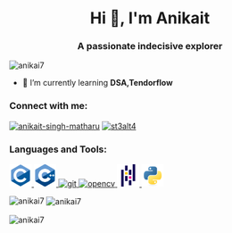 <h1 align="center">Hi 👋, I'm Anikait</h1>
<h3 align="center">A passionate indecisive explorer</h3>

<p align="left"> <img src="https://komarev.com/ghpvc/?username=anikai7&label=Profile%20views&color=0e75b6&style=flat" alt="anikai7" /> </p>

- 🌱 I’m currently learning **DSA,Tendorflow**

<h3 align="left">Connect with me:</h3>
<p align="left">
<a href="https://linkedin.com/in/anikait-singh-matharu" target="blank"><img align="center" src="https://raw.githubusercontent.com/rahuldkjain/github-profile-readme-generator/master/src/images/icons/Social/linked-in-alt.svg" alt="anikait-singh-matharu" height="30" width="40" /></a>
<a href="https://www.leetcode.com/st3alt4" target="blank"><img align="center" src="https://raw.githubusercontent.com/rahuldkjain/github-profile-readme-generator/master/src/images/icons/Social/leet-code.svg" alt="st3alt4" height="30" width="40" /></a>
</p>

<h3 align="left">Languages and Tools:</h3>
<p align="left"> <a href="https://www.cprogramming.com/" target="_blank" rel="noreferrer"> <img src="https://raw.githubusercontent.com/devicons/devicon/master/icons/c/c-original.svg" alt="c" width="40" height="40"/> </a> <a href="https://www.w3schools.com/cpp/" target="_blank" rel="noreferrer"> <img src="https://raw.githubusercontent.com/devicons/devicon/master/icons/cplusplus/cplusplus-original.svg" alt="cplusplus" width="40" height="40"/> </a> <a href="https://git-scm.com/" target="_blank" rel="noreferrer"> <img src="https://www.vectorlogo.zone/logos/git-scm/git-scm-icon.svg" alt="git" width="40" height="40"/> </a> <a href="https://opencv.org/" target="_blank" rel="noreferrer"> <img src="https://www.vectorlogo.zone/logos/opencv/opencv-icon.svg" alt="opencv" width="40" height="40"/> </a> <a href="https://pandas.pydata.org/" target="_blank" rel="noreferrer"> <img src="https://raw.githubusercontent.com/devicons/devicon/2ae2a900d2f041da66e950e4d48052658d850630/icons/pandas/pandas-original.svg" alt="pandas" width="40" height="40"/> </a> <a href="https://www.python.org" target="_blank" rel="noreferrer"> <img src="https://raw.githubusercontent.com/devicons/devicon/master/icons/python/python-original.svg" alt="python" width="40" height="40"/> </a> </p>

<p><img align="left" src="https://github-readme-stats.vercel.app/api/top-langs?username=anikai7&show_icons=true&theme=dark&locale=en&layout=compact" alt="anikai7" /></p>

<p>&nbsp;<img align="center" src="https://github-readme-stats.vercel.app/api?username=anikai7&show_icons=true&theme=dark&locale=en" alt="anikai7" /></p>

<p><img align="center" src="https://github-readme-streak-stats.herokuapp.com/?user=anikai7&theme=dark" alt="anikai7" /></p>


